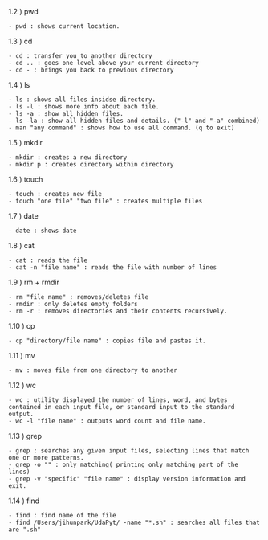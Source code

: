 1.2 ) pwd 

    - pwd : shows current location.

1.3 ) cd

    - cd : transfer you to another directory
    - cd .. : goes one level above your current directory
    - cd - : brings you back to previous directory

1.4 ) ls

    - ls : shows all files insidse directory.
    - ls -l : shows more info about each file.
    - ls -a : show all hidden files.
    - ls -la : show all hidden files and details. ("-l" and "-a" combined)
    - man "any command" : shows how to use all command. (q to exit)

1.5 ) mkdir

    - mkdir : creates a new directory
    - mkdir p : creates directory within directory

1.6 ) touch 

    - touch : creates new file 
    - touch "one file" "two file" : creates multiple files

1.7 ) date

    - date : shows date

1.8 ) cat
    
    - cat : reads the file 
    - cat -n "file name" : reads the file with number of lines
 
1.9 ) rm + rmdir

    - rm "file name" : removes/deletes file
    - rmdir : only deletes empty folders
    - rm -r : removes directories and their contents recursively.

1.10 ) cp 

    - cp "directory/file name" : copies file and pastes it.

1.11 ) mv
    
    - mv : moves file from one directory to another

1.12 ) wc

    - wc : utility displayed the number of lines, word, and bytes contained in each input file, or standard input to the standard output.
    - wc -l "file name" : outputs word count and file name.

1.13 ) grep

    - grep : searches any given input files, selecting lines that match one or more patterns.
    - grep -o "" : only matching( printing only matching part of the lines)
    - grep -v "specific" "file name" : display version information and exit.

1.14 ) find

    - find : find name of the file
    - find /Users/jihunpark/UdaPyt/ -name "*.sh" : searches all files that are ".sh"